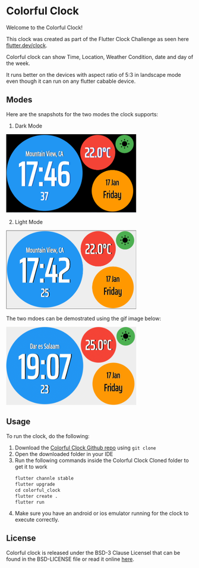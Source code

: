 # Colorful Clock

Welcome to the Colorful Clock!

This clock was created as part of the Flutter Clock Challenge as seen here [flutter.dev/clock](https://flutter.dev/clock).

Colorful clock can show Time, Location, Weather Condition, date and day of the week.

It runs better on the devices with aspect ratio of 5:3 in landscape mode even though it can run on any flutter cabable device.

## Modes
Here are the snapshots for the two modes the clock supports:
1. Dark Mode

<img src='colorful_clock_dark.png' width='350'>

2. Light Mode

<img src='colorful_clock_light.png' width='350'>

The two mdoes can be demostrated using the gif image below:

<img src='colorful_clock_showcase.gif' width='350'>


## Usage
To run the clock, do the following:

1. Download the [Colorful Clock Github repo](https://flutter.dev/clock) using `git clone`
2. Open the downloaded folder in your IDE
3. Run the following commands inside the Colorful Clock Cloned folder to get it to work
    ```
    flutter channle stable
    flutter upgrade
    cd colorful_clock
    flutter create .
    flutter run
    ```
4. Make sure you have an android or ios emulator running for the clock to execute correctly.


## License

Colorful clock is released under the BSD-3 Clause Licensel that can be found in the BSD-LICENSE file or read it online [here](https://opensource.org/licenses/BSD-3-Clause).
